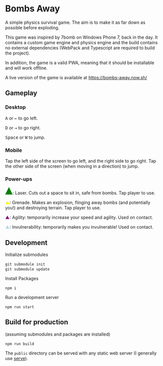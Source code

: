 # Bombs Away

A simple physics survival game. The aim is to make it as far down as possible before exploding.

This game was inspired by 7bomb on Windows Phone 7, back in the day. It contains a custom game engine and physics engine and the build contains no external dependencies (WebPack and Typescript are required to build the project).

In addition, the game is a valid PWA, meaning that it should be installable and will work offline.

A live version of the game is available at https://bombs-away.now.sh/

## Gameplay

### Desktop

<kbd>A</kbd> or <kbd>←</kbd> to go left.

<kbd>D</kbd> or <kbd>→</kbd> to go right.

<kbd>Space</kbd> or <kbd>W</kbd> to jump.

### Mobile 
Tap the left side of the screen to go left, and the right side to go right. Tap the other side of the screen (when moving in a direction) to jump.

### Power-ups

![green triangle](/docs/laser.svg): Laser. Cuts out a space to sit in, safe from bombs. Tap player to use.

<span style="color: yellow">▲</span>: Grenade. Makes an explosion, flinging away bombs (and potentially you!) and destroying terrain. Tap player to use.

<span style="color: purple">▲</span>: Agility: temporarily increase your speed and agility. Used on contact.

<span style="color: lightblue">▲</span>: Invulnerability: temporarily makes you invulnerable! Used on contact.

## Development

Initialize submodules

    git submodule init
    git submodule update

Install Packages

    npm i

Run a development server

    npm run start

## Build for production

(assuming submodules and packages are installed)

    npm run build

The `public` directory can be served with any static web server (I generally use [serve](https://www.npmjs.com/package/serve)).